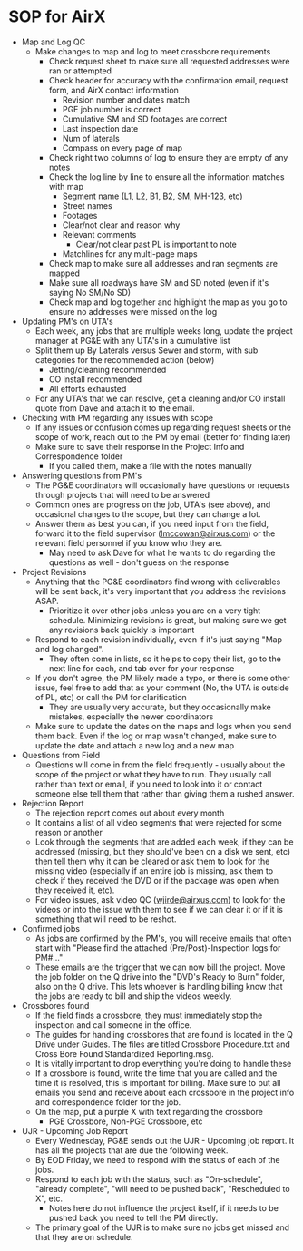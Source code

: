 # SOP for AirX
- Map and Log QC
	- Make changes to map and log to meet crossbore requirements
		- Check request sheet to make sure all requested addresses were ran or attempted
		- Check header for accuracy with the confirmation email, request form, and AirX contact information
			- Revision number and dates match
			- PGE job number is correct
			- Cumulative SM and SD footages are correct
			- Last inspection date
			- Num of laterals
			- Compass on every page of map
		- Check right two columns of log to ensure they are empty of any notes
		- Check the log line by line to ensure all the information matches with map
			- Segment name (L1, L2, B1, B2, SM, MH-123, etc)
			- Street names
			- Footages
			- Clear/not clear and reason why
			- Relevant comments
				- Clear/not clear past PL is important to note
			- Matchlines for any multi-page maps
		- Check map to make sure all addresses and ran segments are mapped
		- Make sure all roadways have SM and SD noted (even if it's saying No SM/No SD)
		- Check map and log together and highlight the map as you go to ensure no addresses were missed on the log
- Updating PM's on UTA's
	- Each week, any jobs that are multiple weeks long, update the project manager at PG&E with any UTA's in a cumulative list
	- Split them up By Laterals versus Sewer and storm, with sub categories for the recommended action (below)
		- Jetting/cleaning recommended
		- CO install recommended
		- All efforts exhausted
	- For any UTA's that we can resolve, get a cleaning and/or CO install quote from Dave and attach it to the email.
- Checking with PM regarding any issues with scope
	- If any issues or confusion comes up regarding request sheets or the scope of work, reach out to the PM by email (better for finding later)
	- Make sure to save their response in the Project Info and Correspondence folder
		- If you called them, make a file with the notes manually
- Answering questions from PM's
	- The PG&E coordinators will occasionally have questions or requests through projects that will need to be answered
	- Common ones are progress on the job, UTA's (see above), and occasional changes to the scope, but they can change a lot.
	- Answer them as best you can, if you need input from the field, forward it to the field supervisor (lmccowan@airxus.com) or the relevant field personnel if you know who they are.
		- May need to ask Dave for what he wants to do regarding the questions as well - don't guess on the response
- Project Revisions
	- Anything that the PG&E coordinators find wrong with deliverables will be sent back, it's very important that you address the revisions ASAP. 
		- Prioritize it over other jobs unless you are on a very tight schedule. Minimizing revisions is great, but making sure we get any revisions back quickly is important
	- Respond to each revision individually, even if it's just saying "Map and log changed".
		- They often come in lists, so it helps to copy their list, go to the next line for each, and tab over for your response
	- If you don't agree, the PM likely made a typo, or there is some other issue, feel free to add that as your comment (No, the UTA is outside of PL, etc) or call the PM for clarification
		- They are usually very accurate, but they occasionally make mistakes, especially the newer coordinators
	- Make sure to update the dates on the maps and logs when you send them back. Even if the log or map wasn't changed, make sure to update the date and attach a new log and a new map
- Questions from Field
	- Questions will come in from the field frequently - usually about the scope of the project or what they have to run. They usually call rather than text or email, if you need to look into it or contact someone else tell them that rather than giving them a rushed answer.
- Rejection Report
	- The rejection report comes out about every month
	- It contains a list of all video segments that were rejected for some reason or another
	- Look through the segments that are added each week, if they can be addressed (missing, but they should've been on a disk we sent, etc) then tell them why it can be cleared or ask them to look for the missing video (especially if an entire job is missing, ask them to check if they received the DVD or if the package was open when they received it, etc).
	- For video issues, ask video QC (wjirde@airxus.com) to look for the videos or into the issue with them to see if we can clear it or if it is something that will need to be reshot.
- Confirmed jobs
	- As jobs are confirmed by the PM's, you will receive emails that often start with "Please find the attached (Pre/Post)-Inspection logs for PM#..."
	- These emails are the trigger that we can now bill the project. Move the job folder on the Q drive into the "DVD's Ready to Burn" folder, also on the Q drive. This lets whoever is handling billing know that the jobs are ready to bill and ship the videos weekly.
- Crossbores found
	- If the field finds a crossbore, they must immediately stop the inspection and call someone in the office.
	- The guides for handling crossbores that are found is located in the Q Drive under Guides. The files are titled Crossbore Procedure.txt and Cross Bore Found Standardized Reporting.msg.
	- It is vitally important to drop everything you're doing to handle these
	- If a crossbore is found, write the time that you are called and the time it is resolved, this is important for billing. Make sure to put all emails you send and receive about each crossbore in the project info and correspondence folder for the job.
	- On the map, put a purple X with text regarding the crossbore 
		- PGE Crossbore, Non-PGE Crossbore, etc
- UJR - Upcoming Job Report
	- Every Wednesday, PG&E sends out the UJR - Upcoming job report. It has all the projects that are due the following week.
	- By EOD Friday, we need to respond with the status of each of the jobs.
	- Respond to each job with the status, such as "On-schedule", "already complete", "will need to be pushed back", "Rescheduled to X", etc.
		- Notes here do not influence the project itself, if it needs to be pushed back you need to tell the PM directly. 
	- The primary goal of the UJR is to make sure no jobs get missed and that they are on schedule.